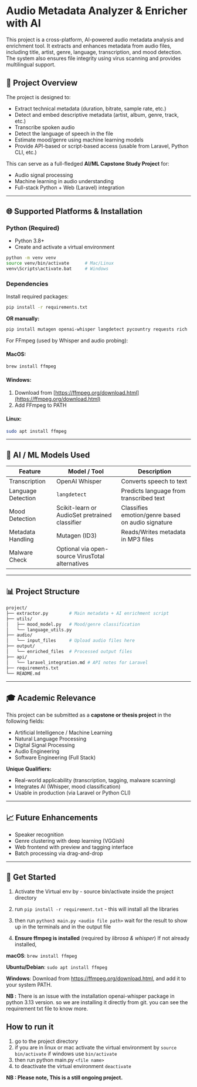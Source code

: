 # Audio Metadata Analyzer & Enricher with AI

This project is a cross-platform, AI-powered audio metadata analysis and enrichment tool. It extracts and enhances metadata from audio files, including title, artist, genre, language, transcription, and mood detection. The system also ensures file integrity using virus scanning and provides multilingual support.

## 📄 Project Overview

The project is designed to:

* Extract technical metadata (duration, bitrate, sample rate, etc.)
* Detect and embed descriptive metadata (artist, album, genre, track, etc.)
* Transcribe spoken audio
* Detect the language of speech in the file
* Estimate mood/genre using machine learning models
* Provide API-based or script-based access (usable from Laravel, Python CLI, etc.)

This can serve as a full-fledged **AI/ML Capstone Study Project** for:

* Audio signal processing
* Machine learning in audio understanding
* Full-stack Python + Web (Laravel) integration

---

## 🌐 Supported Platforms & Installation

### Python (Required)

* Python 3.8+
* Create and activate a virtual environment

```bash
python -m venv venv
source venv/bin/activate      # Mac/Linux
venv\Scripts\activate.bat     # Windows
```

### Dependencies

Install required packages:

```bash
pip install -r requirements.txt
```

**OR manually:**

```bash
pip install mutagen openai-whisper langdetect pycountry requests rich
```

For FFmpeg (used by Whisper and audio probing):

#### MacOS:

```bash
brew install ffmpeg
```

#### Windows:

1. Download from [https://ffmpeg.org/download.html](https://ffmpeg.org/download.html)
2. Add FFmpeg to PATH

#### Linux:

```bash
sudo apt install ffmpeg
```

---

## 🧠 AI / ML Models Used

| Feature            | Model / Tool                                     | Description                                       |
| ------------------ | ------------------------------------------------ | ------------------------------------------------- |
| Transcription      | OpenAI Whisper                                   | Converts speech to text                           |
| Language Detection | `langdetect`                                     | Predicts language from transcribed text           |
| Mood Detection     | Scikit-learn or AudioSet pretrained classifier   | Classifies emotion/genre based on audio signature |
| Metadata Handling  | Mutagen (ID3)                                    | Reads/Writes metadata in MP3 files                |
| Malware Check      | Optional via open-source VirusTotal alternatives |                                                   |

---

## 📊 Project Structure

```bash
project/
├── extractor.py        # Main metadata + AI enrichment script
├── utils/
│   ├── mood_model.py   # Mood/genre classification
│   └── language_utils.py
├── audio/
│   └── input_files     # Upload audio files here
├── output/
│   └── enriched_files  # Processed output files
├── api/
│   └── laravel_integration.md # API notes for Laravel
├── requirements.txt
└── README.md
```

---

## 🎓 Academic Relevance

This project can be submitted as a **capstone or thesis project** in the following fields:

* Artificial Intelligence / Machine Learning
* Natural Language Processing
* Digital Signal Processing
* Audio Engineering
* Software Engineering (Full Stack)

**Unique Qualifiers:**

* Real-world applicability (transcription, tagging, malware scanning)
* Integrates AI (Whisper, mood classification)
* Usable in production (via Laravel or Python CLI)

---

## 📈 Future Enhancements

* Speaker recognition
* Genre clustering with deep learning (VGGish)
* Web frontend with preview and tagging interface
* Batch processing via drag-and-drop

---

## 🚜 Get Started

1. Activate the Virtual env by - source bin/activate inside the project directory
2. run `pip install -r requirement.txt` - this will install all the libraries
3. then run `python3 main.py <audio file path>`
wait for the result to show up in the terminals and in the output file

4. **Ensure ffmpeg is installed** (required by *librosa & whisper*)
If not already installed, 

**macOS**: `brew install ffmpeg`

**Ubuntu/Debian**: `sudo apt install ffmpeg`

**Windows**: Download from <ins>https://ffmpeg.org/download.html</ins>, and add it to your system PATH.

**NB :** There is an issue with the installation openai-whisper package in python 3.13 version. so we are installing it directly from git. 
you can see the requirement txt file to know more.

**How to run it**
------------------
1. go to the project directory
2. if you are in linux or mac activate the virtual environment by `source bin/activate` 
    if windows use `bin/activate`
3. then run python main.py `<file name>`
4. to deactivate the virtual environment  `deactivate`   


**NB : Please note, This is a still ongoing project.**